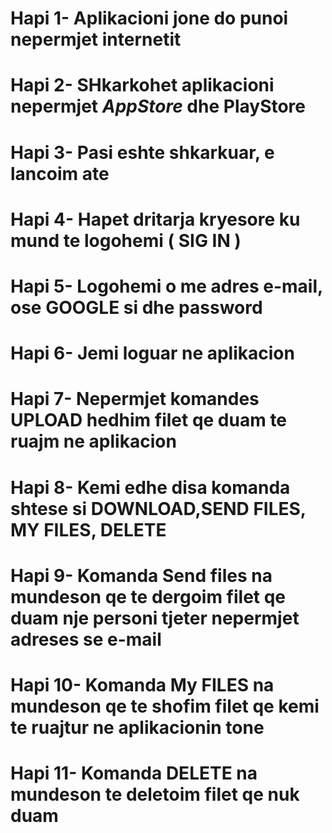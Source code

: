 # Hapi 1-  Aplikacioni jone do punoi nepermjet __internetit__ 
# Hapi 2-  SHkarkohet aplikacioni nepermjet _AppStore_ dhe  __PlayStore__
# Hapi 3-  Pasi eshte  shkarkuar, e lancoim ate 
# Hapi 4-  Hapet dritarja kryesore ku mund te  logohemi ( SIG IN ) 
# Hapi 5-  Logohemi o me  adres e-mail, ose GOOGLE si dhe  password 
# Hapi 6-  Jemi loguar ne aplikacion 
# Hapi 7-  Nepermjet komandes UPLOAD hedhim filet qe duam te ruajm ne  aplikacion 
# Hapi 8-  Kemi edhe  disa  komanda shtese si DOWNLOAD,SEND FILES, MY FILES, DELETE
# Hapi 9-  Komanda Send files na  mundeson qe te  dergoim filet qe duam nje  personi tjeter nepermjet adreses se  e-mail
# Hapi 10- Komanda My FILES na  mundeson qe te shofim filet qe kemi te  ruajtur ne  aplikacionin tone 
# Hapi 11- Komanda DELETE na  mundeson te  deletoim filet qe  nuk duam 
